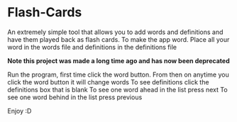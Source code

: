 # Flash-Cards
An extremely simple tool that allows you to add words and definitions and have them played back as flash cards.
To make the app word. Place all your word in the words file and definitions in the definitions file

**Note this project was made a long time ago and has now been deprecated**

Run the program, first time click the word button. 
From then on anytime you click the word button it will change words
To see definitions click the definitions box that is blank
To see one word ahead in the list press next
To see one word behind in the list press previous

Enjoy :D
